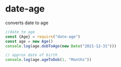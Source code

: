 # date-age
converts date to age

```javascript
//date to age
const {Age} = require("date-age")
const age = new Age()
console.log(age.dobToAge(new Date("2021-12-31")))
```


```javascript
// approx date of birth 
console.log(age.ageToDob(1, "Months"))

```